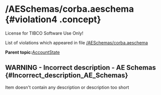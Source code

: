 # /AESchemas/corba.aeschema {#violation4 .concept}

License for TIBCO Software Use Only!

List of violations which appeared in file [/AESchemas/corba.aeschema](../../../projects/AccountState/AESchemas/corba.aeschema.md)

**Parent topic:**[AccountState](../../../qa/projects/AccountState.md)

## WARNING - Incorrect description - AE Schemas {#Incorrect_description_AE_Schemas}

Item doesn't contain any description or description too short

